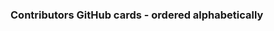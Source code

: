 <script async src="https://cdn.jsdelivr.net/github-cards/latest/widget.js" charset="utf-8">{newline}</script>
### Contributors GitHub cards - ordered alphabetically

<div class="github-card" data-github="alanpoulain" data-width="400" data-height="150" data-theme="default"></div>
<div class="github-card" data-github="alcaeus" data-width="400" data-height="150" data-theme="default"></div>
<div class="github-card" data-github="alexander-schranz" data-width="400" data-height="150" data-theme="default"></div>
<div class="github-card" data-github="antograssiot" data-width="400" data-height="150" data-theme="default"></div>
<div class="github-card" data-github="chalasr" data-width="400" data-height="150" data-theme="default"></div>
<div class="github-card" data-github="curry684" data-width="400" data-height="150" data-theme="default"></div>
<div class="github-card" data-github="dbrumann" data-width="400" data-height="150" data-theme="default"></div>
<div class="github-card" data-github="dbu" data-width="400" data-height="150" data-theme="default"></div>
<div class="github-card" data-github="deguif" data-width="400" data-height="150" data-theme="default"></div>
<div class="github-card" data-github="derrabus" data-width="400" data-height="150" data-theme="default"></div>
<div class="github-card" data-github="Deuchnord" data-width="400" data-height="150" data-theme="default"></div>
<div class="github-card" data-github="dmaicher" data-width="400" data-height="150" data-theme="default"></div>
<div class="github-card" data-github="fabpot" data-width="400" data-height="150" data-theme="default"></div>
<div class="github-card" data-github="fancyweb " data-width="400" data-height="150" data-theme="default"></div>
<div class="github-card" data-github="greg0ire" data-width="400" data-height="150" data-theme="default"></div>
<div class="github-card" data-github="GregoireHebert" data-width="400" data-height="150" data-theme="default"></div>
<div class="github-card" data-github="HeahDude" data-width="400" data-height="150" data-theme="default"></div>
<div class="github-card" data-github="hhamon" data-width="400" data-height="150" data-theme="default"></div>
<div class="github-card" data-github="jderusse" data-width="400" data-height="150" data-theme="default"></div>
<div class="github-card" data-github="jewome62" data-width="400" data-height="150" data-theme="default"></div>
<div class="github-card" data-github="jfthuillier" data-width="400" data-height="150" data-theme="default"></div>
<div class="github-card" data-github="joelwurtz" data-width="400" data-height="150" data-theme="default"></div>
<div class="github-card" data-github="linaori" data-width="400" data-height="150" data-theme="default"></div>
<div class="github-card" data-github="llaakkkk" data-width="400" data-height="150" data-theme="default"></div>
<div class="github-card" data-github="lsmith77" data-width="400" data-height="150" data-theme="default"></div>
<div class="github-card" data-github="lyrixx" data-width="400" data-height="150" data-theme="default"></div>
<div class="github-card" data-github="maidmaid" data-width="400" data-height="150" data-theme="default"></div>
<div class="github-card" data-github="michaelcullum" data-width="400" data-height="150" data-theme="default"></div>
<div class="github-card" data-github="michellesanver" data-width="400" data-height="150" data-theme="default"></div>
<div class="github-card" data-github="mpdude" data-width="400" data-height="150" data-theme="default"></div>
<div class="github-card" data-github="Nek-" data-width="400" data-height="150" data-theme="default"></div>
<div class="github-card" data-github="nicolas-grekas" data-width="400" data-height="150" data-theme="default"></div>
<div class="github-card" data-github="Nyholm" data-width="400" data-height="150" data-theme="default"></div>
<div class="github-card" data-github="ocramius" data-width="400" data-height="150" data-theme="default"></div>
<div class="github-card" data-github="OskarStark" data-width="400" data-height="150" data-theme="default"></div>
<div class="github-card" data-github="ostrolucky" data-width="400" data-height="150" data-theme="default"></div>
<div class="github-card" data-github="pborreli" data-width="400" data-height="150" data-theme="default"></div>
<div class="github-card" data-github="simperfit" data-width="400" data-height="150" data-theme="default"></div>
<div class="github-card" data-github="soyuka" data-width="400" data-height="150" data-theme="default"></div>
<div class="github-card" data-github="sroze" data-width="400" data-height="150" data-theme="default"></div>
<div class="github-card" data-github="sstok" data-width="400" data-height="150" data-theme="default"></div>
<div class="github-card" data-github="stof" data-width="400" data-height="150" data-theme="default"></div>
<div class="github-card" data-github="tgalopin" data-width="400" data-height="150" data-theme="default"></div>
<div class="github-card" data-github="theofidry" data-width="400" data-height="150" data-theme="default"></div>
<div class="github-card" data-github="TimoBakx" data-width="400" data-height="150" data-theme="default"></div>
<div class="github-card" data-github="Tobion" data-width="400" data-height="150" data-theme="default"></div>
<div class="github-card" data-github="toflar" data-width="400" data-height="150" data-theme="default"></div>
<div class="github-card" data-github="tucksaun" data-width="400" data-height="150" data-theme="default"></div>
<div class="github-card" data-github="vincentchalamon" data-width="400" data-height="150" data-theme="default"></div>
<div class="github-card" data-github="vudaltsov" data-width="400" data-height="150" data-theme="default"></div>
<div class="github-card" data-github="wouterj" data-width="400" data-height="150" data-theme="default"></div>
<div class="github-card" data-github="xabbuh" data-width="400" data-height="150" data-theme="default"></div>
<div class="github-card" data-github="yceruto" data-width="400" data-height="150" data-theme="default"></div>
